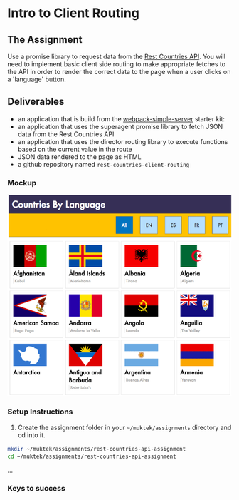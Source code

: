 # Intro to Client Routing

## The Assignment

Use a promise library to request data from the [Rest Countries API](https://restcountries.eu/). You will need to implement basic client side routing to make appropriate fetches to the API in order to render the correct data to the page when a user clicks on a 'language' button.


## Deliverables
- an application that is build from the [webpack-simple-server](https://github.com/muktek/build--webpack-simple-server) starter kit:
- an application that uses the superagent promise library to fetch JSON data from the Rest Countries API
- an application that uses the director routing library to execute functions based on the current value in the route
- JSON data rendered to the page as HTML
- a github repository named `rest-countries-client-routing`


### Mockup
![demo](./mockups/js-routing-demo.gif)


### Setup Instructions
1. Create the assignment folder in your `~/muktek/assignments` directory and cd into it.
```sh
mkdir ~/muktek/assignments/rest-countries-api-assignment
cd ~/muktek/assignments/rest-countries-api-assignment
```
...

### Keys to success
